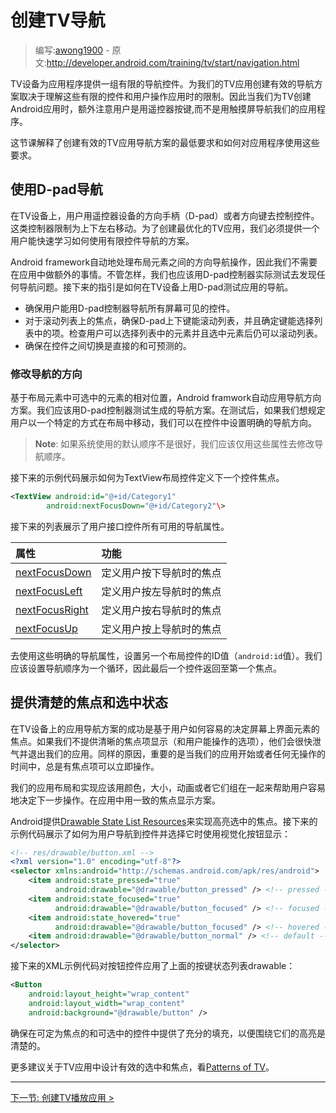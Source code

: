 <!-- # Creating TV Navigation # -->
# 创建TV导航

> 编写:[awong1900](https://github.com/awong1900) - 原文:<http://developer.android.com/training/tv/start/navigation.html>

<!-- TV devices provide a limited set of navigation controls for apps. Creating an effective navigation scheme for your TV app depends on understanding these limited controls and the limits of users' perception while operating your app. As you build your Android app for TVs, pay special attention to how the user actually Android navigates around your app when using remote control buttons instead of a touch screen.
-->

TV设备为应用程序提供一组有限的导航控件。为我们的TV应用创建有效的导航方案取决于理解这些有限的控件和用户操作应用时的限制。因此当我们为TV创建Android应用时，额外注意用户是用遥控器按键,而不是用触摸屏导航我们的应用程序。

<!-- This lesson explains the minimum requirements for creating effective TV app navigation scheme and how to apply those requirements to your app. -->

这节课解释了创建有效的TV应用导航方案的最低要求和如何对应用程序使用这些要求。

<!-- ## Enable D-pad Navigation ## -->
## 使用D-pad导航

<!-- On a TV device, users navigate with controls on a remote control device, using either a directional pad (D-pad) or arrow keys. This type of control limits movement to up, down, left, and right. To build a great TV-optimized app, you must provide a navigation scheme where the user can quickly learn how to navigate your app using these limited controls. -->

在TV设备上，用户用遥控器设备的方向手柄（D-pad）或者方向键去控制控件。这类控制器限制为上下左右移动。为了创建最优化的TV应用，我们必须提供一个用户能快速学习如何使用有限控件导航的方案。

<!-- The Android framework handles directional navigation between layout elements automatically, so you typically do not need to do anything extra for your app. However, you should thoroughly test navigation with a D-pad controller to discover any navigation problems. Follow these guidelines to test that your app's navigation system works well with a D-pad on a TV device: -->

Android framework自动地处理布局元素之间的方向导航操作，因此我们不需要在应用中做额外的事情。不管怎样，我们也应该用D-pad控制器实际测试去发现任何导航问题。接下来的指引是如何在TV设备上用D-pad测试应用的导航。

<!-- 
- Ensure that a user with a D-pad controller can navigate to all visible controls on the screen.
- For scrolling lists with focus, make sure that the D-pad up and down keys scroll the list, and the Enter key selects an item in the list. Verify that users can select an element in the list and that the list still scrolls when an element is selected.
- Ensure that switching between controls between controls is straightforward and predictable.
-->

- 确保用户能用D-pad控制器导航所有屏幕可见的控件。
- 对于滚动列表上的焦点，确保D-pad上下键能滚动列表，并且确定键能选择列表中的项。检查用户可以选择列表中的元素并且选中元素后仍可以滚动列表。
- 确保在控件之间切换是直接的和可预测的。

<!-- ### Modifying directional navigation ### -->
### 修改导航的方向

<!-- The Android framework automatically applies a directional navigation scheme based on the relative position of focusable elements in your layouts. You should test the generated navigation scheme in your app using a D-pad controller. After testing, if you decide you want users to move through your layouts in a specific way, you can set up explicit directional navigation for your controls. -->

基于布局元素中可选中的元素的相对位置，Android framwork自动应用导航方向方案。我们应该用D-pad控制器测试生成的导航方案。在测试后，如果我们想规定用户以一个特定的方式在布局中移动，我们可以在控件中设置明确的导航方向。

<!-- >**Note**: You should only use these attributes to modify the navigation order if the default order that the system applies does not work well. -->

>**Note**: 如果系统使用的默认顺序不是很好，我们应该仅用这些属性去修改导航顺序。

<!-- The following code sample shows how to define the next control to receive focus for a TextView layout object: -->
接下来的示例代码展示如何为TextView布局控件定义下一个控件焦点。

```xml
<TextView android:id="@+id/Category1"
        android:nextFocusDown="@+id/Category2"\>
```

<!-- The following table lists all of the available navigation attributes for Android user interface widgets: -->
接下来的列表展示了用户接口控件所有可用的导航属性。

属性          |	功能
:-----------|:----------------
[nextFocusDown](http://developer.android.com/reference/android/R.attr.html#nextFocusDown) |定义用户按下导航时的焦点
[nextFocusLeft](http://developer.android.com/reference/android/R.attr.html#nextFocusLeft) |定义用户按左导航时的焦点
[nextFocusRight](http://developer.android.com/reference/android/R.attr.html#nextFocusRight)|定义用户按右导航时的焦点
[nextFocusUp](http://developer.android.com/reference/android/R.attr.html#nextFocusUp)   |定义用户按上导航时的焦点

<!-- To use one of these explicit navigation attributes, set the value to the ID (android:id value) of another widget in the layout. You should set up the navigation order as a loop, so that the last control directs focus back to the first one. -->
去使用这些明确的导航属性，设置另一个布局控件的ID值（`android:id`值）。我们应该设置导航顺序为一个循环，因此最后一个控件返回至第一个焦点。

<!-- ## Provide Clear Focus and Selection ## -->
## 提供清楚的焦点和选中状态

<!-- The success of an app's navigation scheme on TV devices is depends on how easy it is for a user to determine what user interface element is in focus on screen. If you do not provide clear indications of focused items (and therefore what item a user can take action on), they can quickly become frustrated and exit your app. For the same reason, it is important to always have an item in focus that a user can take action on immediately after your app starts, or any time it is idle. -->

在TV设备上的应用导航方案的成功是基于用户如何容易的决定屏幕上界面元素的焦点。如果我们不提供清晰的焦点项显示（和用户能操作的选项），他们会很快泄气并退出我们的应用。同样的原因，重要的是当我们的应用开始或者任何无操作的时间中，总是有焦点项可以立即操作。

<!-- Your app layout and implementation should use color, size, animation, or a combination of these attributes to help users easily determine what actions they can take next. Use a uniform scheme for indicating focus across your application. -->

我们的应用布局和实现应该用颜色，大小，动画或者它们组在一起来帮助用户容易地决定下一步操作。在应用中用一致的焦点显示方案。

<!-- Android provides Drawable State List Resources to implement highlights for focused and selected controls. The following code example demonstrates how to enable visual behavior for a button to indicate that a user has navigated to the control and then selected it: -->
Android提供[Drawable State List Resources](http://developer.android.com/guide/topics/resources/drawable-resource.html#StateList)来实现高亮选中的焦点。接下来的示例代码展示了如何为用户导航到控件并选择它时使用视觉化按钮显示：

```xml
<!-- res/drawable/button.xml -->
<?xml version="1.0" encoding="utf-8"?>
<selector xmlns:android="http://schemas.android.com/apk/res/android">
    <item android:state_pressed="true"
          android:drawable="@drawable/button_pressed" /> <!-- pressed -->
    <item android:state_focused="true"
          android:drawable="@drawable/button_focused" /> <!-- focused -->
    <item android:state_hovered="true"
          android:drawable="@drawable/button_focused" /> <!-- hovered -->
    <item android:drawable="@drawable/button_normal" /> <!-- default -->
</selector>
```

<!-- The following layout XML sample code applies the previous state list drawable to a Button: -->
接下来的XML示例代码对按钮控件应用了上面的按键状态列表drawable：

```xml
<Button
    android:layout_height="wrap_content"
    android:layout_width="wrap_content"
    android:background="@drawable/button" />
```

<!-- Make sure to provide sufficient padding within the focusable and selectable controls so that the highlights around them are clearly visible. -->
确保在可定为焦点的和可选中的控件中提供了充分的填充，以便围绕它们的高亮是清楚的。

<!-- For more recommendations on designing effective selection and focus for your TV app, see Patterns for TV. -->
更多建议关于TV应用中设计有效的选中和焦点，看[Patterns of TV](http://developer.android.com/design/tv/patterns.html)。

-------------
[下一节: 创建TV播放应用 >](../playback/index.html)
